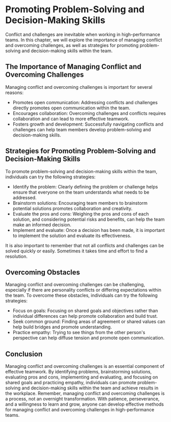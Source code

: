 # Promoting Problem-Solving and Decision-Making Skills

Conflict and challenges are inevitable when working in high-performance teams. In this chapter, we will explore the importance of managing conflict and overcoming challenges, as well as strategies for promoting problem-solving and decision-making skills within the team.

The Importance of Managing Conflict and Overcoming Challenges
-------------------------------------------------------------

Managing conflict and overcoming challenges is important for several reasons:

* Promotes open communication: Addressing conflicts and challenges directly promotes open communication within the team.
* Encourages collaboration: Overcoming challenges and conflicts requires collaboration and can lead to more effective teamwork.
* Fosters growth and development: Successfully navigating conflicts and challenges can help team members develop problem-solving and decision-making skills.

Strategies for Promoting Problem-Solving and Decision-Making Skills
-------------------------------------------------------------------

To promote problem-solving and decision-making skills within the team, individuals can try the following strategies:

* Identify the problem: Clearly defining the problem or challenge helps ensure that everyone on the team understands what needs to be addressed.
* Brainstorm solutions: Encouraging team members to brainstorm potential solutions promotes collaboration and creativity.
* Evaluate the pros and cons: Weighing the pros and cons of each solution, and considering potential risks and benefits, can help the team make an informed decision.
* Implement and evaluate: Once a decision has been made, it is important to implement the solution and evaluate its effectiveness.

It is also important to remember that not all conflicts and challenges can be solved quickly or easily. Sometimes it takes time and effort to find a resolution.

Overcoming Obstacles
--------------------

Managing conflict and overcoming challenges can be challenging, especially if there are personality conflicts or differing expectations within the team. To overcome these obstacles, individuals can try the following strategies:

* Focus on goals: Focusing on shared goals and objectives rather than individual differences can help promote collaboration and build trust.
* Seek common ground: Finding areas of agreement or shared values can help build bridges and promote understanding.
* Practice empathy: Trying to see things from the other person's perspective can help diffuse tension and promote open communication.

Conclusion
----------

Managing conflict and overcoming challenges is an essential component of effective teamwork. By identifying problems, brainstorming solutions, evaluating pros and cons, implementing and evaluating, and focusing on shared goals and practicing empathy, individuals can promote problem-solving and decision-making skills within the team and achieve results in the workplace. Remember, managing conflict and overcoming challenges is a process, not an overnight transformation. With patience, perseverance, and a willingness to learn and grow, anyone can develop effective methods for managing conflict and overcoming challenges in high-performance teams.


